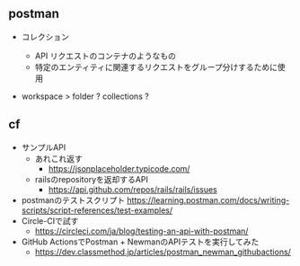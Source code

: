 ## postman

* コレクション
    * API リクエストのコンテナのようなもの
    * 特定のエンティティに関連するリクエストをグループ分けするために使用

* workspace > folder ? collections ?

## cf
* サンプルAPI
    * あれこれ返す
        * https://jsonplaceholder.typicode.com/
    * railsのrepositoryを返却するAPI
        * https://api.github.com/repos/rails/rails/issues
* postmanのテストスクリプト
https://learning.postman.com/docs/writing-scripts/script-references/test-examples/
* Circle-CIで試す
    * https://circleci.com/ja/blog/testing-an-api-with-postman/
* GitHub ActionsでPostman + NewmanのAPIテストを実行してみた
    * https://dev.classmethod.jp/articles/postman_newman_githubactions/



